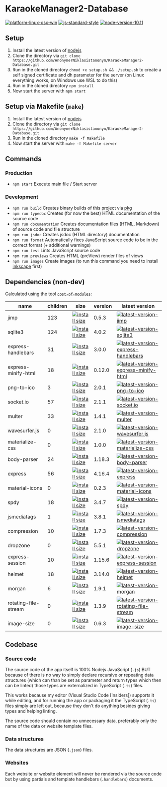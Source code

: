# KaraokeManager2-Database

[![platform-linux-osx-win](https://img.shields.io/badge/platform-linux%20%7C%20osx%20%7C%20win-lightgrey.svg)](https://nodejs.org/en/download/current/)
[![js-standard-style](https://img.shields.io/badge/code%20style-standard-brightgreen.svg)](http://standardjs.com)
[![node-version-10.11](https://img.shields.io/badge/node-v10.11-blue.svg)](https://nodejs.org/en/blog/release/v10.11.0/)

## Setup

1. Install the latest version of [nodejs](https://nodejs.org/en/download/current/)
2. Clone the directory via `git clone https://github.com/AnonymerNiklasistanonym/KaraokeManager2-Database.git`
3. Run in the cloned directory `chmod +x setup.sh && ./setup.sh` to create a self signed certificate and dh parameter for the server (on Linux everything works, on Windows use WSL to do this)
4. Run in the cloned directory `npm install`
5. Now start the server with `npm start`

## Setup via Makefile (`make`)

1. Install the latest version of [nodejs](https://nodejs.org/en/download/current/)
2. Clone the directory via `git clone https://github.com/AnonymerNiklasistanonym/KaraokeManager2-Database.git`
3. Run in the cloned directory `make -f Makefile`
4. Now start the server with `make -f Makefile server`

## Commands

### Production

- `npm start` Execute main file / Start server

### Development

- `npm run build` Creates binary builds of this project via [pkg](https://github.com/zeit/pkg)
- `npm run typedoc` Creates (for now the best) HTML documentation of the source code
- `npm run documentation` Creates documentation files (HTML, Markdown) of source code and file structure
- `npm run jsdoc` Creates jsdoc (HTML directory) documentation
- `npm run format` Automatically fixes JavaScript source code to be in the correct format (+ additional warnings)
- `npm run test` Lints JavaScript source code
- `npm run previews` Creates HTML (preView) render files of views
- `npm run images` Create images (to run this command you need to install [inkscape](https://inkscape.org/en/release/0.92.3/) first)

## Dependencies (non-dev)

Calculated using the tool [`cost-of-modules`](https://github.com/siddharthkp/cost-of-modules):

name | children | size | version | latest version
---- | -------- | ---- | ------- | --------------
jimp | 123 | [![install size](https://packagephobia.now.sh/badge?p=jimp)](https://packagephobia.now.sh/result?p=jimp) | 0.5.3 | [![latest-version-jimp](https://badge.fury.io/js/jimp.svg)](https://www.npmjs.com/package/jimp)
sqlite3 | 124 | [![install size](https://packagephobia.now.sh/badge?p=sqlite3)](https://packagephobia.now.sh/result?p=sqlite3) | 4.0.2 | [![latest-version-sqlite3](https://badge.fury.io/js/sqlite3.svg)](https://www.npmjs.com/package/sqlite3)
express-handlebars | 31 | [![install size](https://packagephobia.now.sh/badge?p=express-handlebars)](https://packagephobia.now.sh/result?p=express-handlebars) | 3.0.0 | [![latest-version-express-handlebars](https://badge.fury.io/js/express-handlebars.svg)](https://www.npmjs.com/package/express-handlebars)
express-minify-html | 18 | [![install size](https://packagephobia.now.sh/badge?p=express-minify-html)](https://packagephobia.now.sh/result?p=express-minify-html) | 0.12.0 | [![latest-version-express-minify-html](https://badge.fury.io/js/express-minify-html.svg)](https://www.npmjs.com/package/express-minify-html)
png-to-ico | 3 | [![install size](https://packagephobia.now.sh/badge?p=png-to-ico)](https://packagephobia.now.sh/result?p=png-to-ico) | 2.0.1| [![latest-version-png-to-ico](https://badge.fury.io/js/png-to-ico.svg)](https://www.npmjs.com/package/png-to-ico)
socket.io | 57 | [![install size](https://packagephobia.now.sh/badge?p=socket.io)](https://packagephobia.now.sh/result?p=socket.io) | 2.1.1 | [![latest-version-socket.io](https://badge.fury.io/js/socket.io.svg)](https://www.npmjs.com/package/socket.io)
multer | 33 | [![install size](https://packagephobia.now.sh/badge?p=multer)](https://packagephobia.now.sh/result?p=multer) | 1.4.1 | [![latest-version-multer](https://badge.fury.io/js/multer.svg)](https://www.npmjs.com/package/multer)
wavesurfer.js | 0 | [![install size](https://packagephobia.now.sh/badge?p=wavesurfer.js)](https://packagephobia.now.sh/result?p=wavesurfer.js) | 2.1.0 | [![latest-version-wavesurfer.js](https://badge.fury.io/js/wavesurfer.js.svg)](https://www.npmjs.com/package/wavesurfer.js)
materialize-css | 0 | [![install size](https://packagephobia.now.sh/badge?p=materialize-css)](https://packagephobia.now.sh/result?p=materialize-css) | 1.0.0 | [![latest-version-materialize-css](https://badge.fury.io/js/materialize-css.svg)](https://www.npmjs.com/package/materialize-css)
body-parser | 24 | [![install size](https://packagephobia.now.sh/badge?p=body-parser)](https://packagephobia.now.sh/result?p=body-parser) | 1.18.3 | [![latest-version-body-parser](https://badge.fury.io/js/body-parser.svg)](https://www.npmjs.com/package/body-parser)
express | 56 | [![install size](https://packagephobia.now.sh/badge?p=express)](https://packagephobia.now.sh/result?p=express) | 4.16.4 | [![latest-version-express](https://badge.fury.io/js/express.svg)](https://www.npmjs.com/package/express)
material-icons | 0 | [![install size](https://packagephobia.now.sh/badge?p=material-icons)](https://packagephobia.now.sh/result?p=material-icons) | 0.2.3 | [![latest-version-material-icons](https://badge.fury.io/js/material-icons.svg)](https://www.npmjs.com/package/material-icons)
spdy | 18 | [![install size](https://packagephobia.now.sh/badge?p=spdy)](https://packagephobia.now.sh/result?p=spdy) | 3.4.7 | [![latest-version-spdy](https://badge.fury.io/js/spdy.svg)](https://www.npmjs.com/package/spdy)
jsmediatags | 1 | [![install size](https://packagephobia.now.sh/badge?p=jsmediatags)](https://packagephobia.now.sh/result?p=jsmediatags) | 3.8.1 | [![latest-version-jsmediatags](https://badge.fury.io/js/jsmediatags.svg)](https://www.npmjs.com/package/jsmediatags)
compression | 10 | [![install size](https://packagephobia.now.sh/badge?p=compression)](https://packagephobia.now.sh/result?p=compression) | 1.7.3 | [![latest-version-compression](https://badge.fury.io/js/compression.svg)](https://www.npmjs.com/package/compression)
dropzone | 0 | [![install size](https://packagephobia.now.sh/badge?p=dropzone)](https://packagephobia.now.sh/result?p=dropzone) | 5.5.1 | [![latest-version-dropzone](https://badge.fury.io/js/dropzone.svg)](https://www.npmjs.com/package/dropzone)
express-session | 10 | [![install size](https://packagephobia.now.sh/badge?p=express-session)](https://packagephobia.now.sh/result?p=express-session) | 1.15.6 | [![latest-version-express-session](https://badge.fury.io/js/express-session.svg)](https://www.npmjs.com/package/express-session)
helmet | 18 | [![install size](https://packagephobia.now.sh/badge?p=helmet)](https://packagephobia.now.sh/result?p=helmet) | 3.14.0 | [![latest-version-helmet](https://badge.fury.io/js/helmet.svg)](https://www.npmjs.com/package/helmet)
morgan | 6 | [![install size](https://packagephobia.now.sh/badge?p=morgan)](https://packagephobia.now.sh/result?p=morgan) | 1.9.1 | [![latest-version-morgan](https://badge.fury.io/js/morgan.svg)](https://www.npmjs.com/package/morgan)
rotating-file-stream | 0 | [![install size](https://packagephobia.now.sh/badge?p=rotating-file-stream)](https://packagephobia.now.sh/result?p=rotating-file-stream) | 1.3.9 | [![latest-version-rotating-file-stream](https://badge.fury.io/js/rotating-file-stream.svg)](https://www.npmjs.com/package/rotating-file-stream)
image-size | 0 | [![install size](https://packagephobia.now.sh/badge?p=image-size)](https://packagephobia.now.sh/result?p=image-size) | 0.6.3 | [![latest-version-image-size](https://badge.fury.io/js/image-size.svg)](https://www.npmjs.com/package/image-size)

## Codebase

### Source code

The source code of the app itself is 100% Nodejs JavaScript (`.js`) BUT because of there is no way to simply declare recursive or repeating data structures (which can than be set as parameter and return types which then can be linted) those types are externalized in TypeScript (`.ts`) files.

This works because my editor (Visual Studio Code [Insiders]) supports it while editing, and for running the app or packaging it the TypeScript (`.ts`) files simply are left out, because they don't do anything besides giving types and helping linting.

The source code should contain no unnecessary data, preferably only the name of the data or website template files.

### Data structures

The data structures are JSON (`.json`) files.

### Websites

Each website or website element will never be rendered via the source code but by using partials and template handlebars (`.handlebars`) documents.
